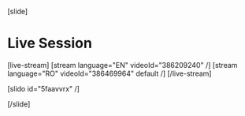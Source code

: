 [slide]
# Live Session

[live-stream]
[stream language="EN" videoId="386209240"  /]
[stream language="RO" videoId="386469964" default /]
[/live-stream]

[slido id="5faavvrx" /]

[/slide]